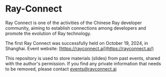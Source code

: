 # Ray-Connect

Ray Connect is one of the activities of the Chinese Ray developer community, aiming to establish connections among developers and promote the evolution of Ray technology. 

The first Ray Connect was successfully held on October 19, 2024, in Shanghai. Event website: [https://rayconnect.ai](https://rayconnect.ai/)

This repository is used to store materials (slides) from past events, shared with the author's permission. If you find any private information that needs to be removed, please contact [events@rayconnect.ai](mailto:events@rayconnect.ai)